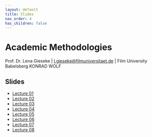 ```yaml
---
layout: default
title: Slides
nav_order: 4
has_children: false
---
```


# Academic Methodologies

Prof. Dr. Lena Gieseke \| l.gieseke@filmuniversitaet.de \| Film University Babelsberg KONRAD WOLF


## Slides

* [Lecture 01](am_01_slides.html)
* [Lecture 02](am_02_slides.html)
* [Lecture 03](am_03_slides.html)
* [Lecture 04](am_04_slides.html)
* [Lecture 05](am_05_slides.html)
* [Lecture 06](am_06_slides.html)
* [Lecture 07](am_07_slides.html)
* [Lecture 08](am_08_slides.html)

<!-- 
* [Lecture 09](am_09_slides.html) 
  
-->

